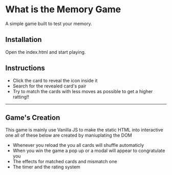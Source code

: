 # What is the Memory Game
A simple game built to test your memory.


## Installation
Open the index.html and start playing.


## Instructions
* Click the card to reveal the icon inside it
* Search for the revealed card's pair
* Try to match the cards with less moves as possible to get a higher ratting!!

___

## Game's Creation
This game is mainly use Vanilla JS to make the static HTML into interactive one all of these below are created by maniuplating the DOM
* Whenever you reload the you all cards will shuffle automaticly
* When you win the game a pop up or a modal will appear to congratulate you
* The effects for matched cards and mismatch one
* The timer and the rating system